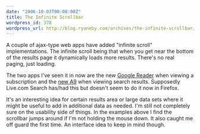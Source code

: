 ```yaml
---
date: "2006-10-03T00:00:00Z"
title: The Infinite Scrollbar
wordpress_id: 378
wordpress_url: http://blog.ryaneby.com/archives/the-infinite-scrollbar/
---
```

A couple of ajax-type web apps have added "infinite scroll" implementations. The infinite scroll being that when you get near the bottom of the results page it dynamically loads more results. There's no real paging, just loading.

The two apps I've seen it in now are the new <a href="http://www.google.com/reader/">Google Reader</a> when viewing a subscription and the <a href="http://a9.com/">new A9</a> when viewing search results. Supposedly Live.com Search has/had this but doesn't seem to do it now in Firefox.

It's an interesting idea for certain results area or large data sets where it might be useful to add in additional data as needed. I'm still not completely sure on the usability side of things. In the examples above I find the scrollbar jumps around if I'm not holding the mouse down. It also caught me off guard the first time. An interface idea to keep in mind though.
